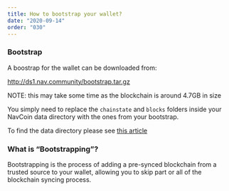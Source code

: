 ```yaml
---
title: How to bootstrap your wallet?
date: "2020-09-14"
order: "030"
---
```


### Bootstrap

A boostrap for the wallet can be downloaded from:

http://ds1.nav.community/bootstrap.tar.gz

NOTE: this may take some time as the blockchain is around 4.7GB in size

You simply need to replace the `chainstate` and `blocks` folders inside your NavCoin data directory with the ones from your bootstrap.

To find the data directory please see [this article](/navcoin-core/locate-your-data-directory/)

### What is “Bootstrapping”? 

Bootstrapping is the process of adding a pre-synced blockchain from a trusted source to your wallet, allowing you to skip part or all of the blockchain syncing process. 

